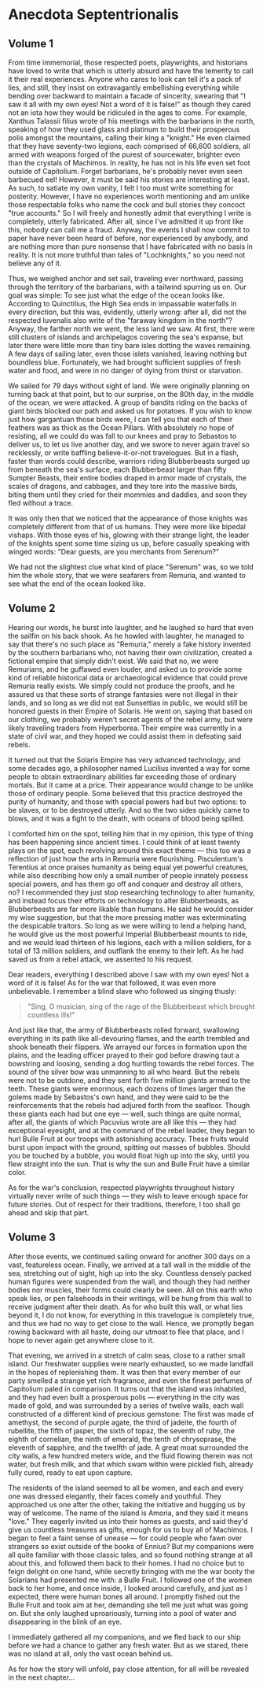 # Anecdota Septentrionalis

## Volume 1

From time immemorial, those respected poets, playwrights, and historians have loved to write that which is utterly
absurd and have the temerity to call it their real experiences. Anyone who cares to look can tell it's a pack of lies,
and still, they insist on extravagantly embellishing everything while bending over backward to maintain a facade of
sincerity, swearing that "I saw it all with my own eyes! Not a word of it is false!" as though they cared not an iota
how they would be ridiculed in the ages to come. For example, Xanthus Talassii filius wrote of his meetings with the
barbarians in the north, speaking of how they used glass and platinum to build their prosperous polis amongst the
mountains, calling their king a "knight." He even claimed that they have seventy-two legions, each comprised of 66,600
soldiers, all armed with weapons forged of the purest of sourcewater, brighter even than the crystals of Machimos. In
reality, he has not in his life even set foot outside of Capitolium. Forget barbarians, he's probably never even seen
barbecued eel! However, it must be said his stories are interesting at least. As such, to satiate my own vanity, I felt
I too must write something for posterity. However, I have no experiences worth mentioning and am unlike those
respectable folks who name the cock and bull stories they concoct "true accounts." So I will freely and honestly admit
that everything I write is completely, utterly fabricated. After all, since I've admitted it up front like this, nobody
can call me a fraud. Anyway, the events I shall now commit to paper have never been heard of before, nor experienced by
anybody, and are nothing more than pure nonsense that I have fabricated with no basis in reality. It is not more
truthful than tales of "Lochknights," so you need not believe any of it.

Thus, we weighed anchor and set sail, traveling ever northward, passing through the territory of the barbarians, with a
tailwind spurring us on. Our goal was simple: To see just what the edge of the ocean looks like. According to
Quinctilius, the High Sea ends in impassable waterfalls in every direction, but this was, evidently, utterly wrong:
after all, did not the respected Iuvenalis also write of the "faraway kingdom in the north"? Anyway, the farther north
we went, the less land we saw. At first, there were still clusters of islands and archipelagos covering the sea's
expanse, but later there were little more than tiny bare isles dotting the waves remaining. A few days of sailing later,
even those islets vanished, leaving nothing but boundless blue. Fortunately, we had brought sufficient supplies of fresh
water and food, and were in no danger of dying from thirst or starvation.

We sailed for 79 days without sight of land. We were originally planning on turning back at that point, but to our
surprise, on the 80th day, in the middle of the ocean, we were attacked. A group of bandits riding on the backs of giant
birds blocked our path and asked us for potatoes. If you wish to know just how gargantuan those birds were, I can tell
you that each of their feathers was as thick as the Ocean Pillars. With absolutely no hope of resisting, all we could do
was fall to our knees and pray to Sebastos to deliver us, to let us live another day, and we swore to never again travel
so recklessly, or write baffling believe-it-or-not travelogues. But in a flash, faster than words could describe,
warriors riding Blubberbeasts surged up from beneath the sea's surface, each Blubberbeast larger than fifty Sumpter
Beasts, their entire bodies draped in armor made of crystals, the scales of dragons, and cabbages, and they tore into
the massive birds, biting them until they cried for their mommies and daddies, and soon they fled without a trace.

It was only then that we noticed that the appearance of those knights was completely different from that of us humans.
They were more like bipedal vishaps. With those eyes of his, glowing with their strange light, the leader of the knights
spent some time sizing us up, before casually speaking with winged words: "Dear guests, are you merchants from Serenum?"

We had not the slightest clue what kind of place "Serenum" was, so we told him the whole story, that we were seafarers
from Remuria, and wanted to see what the end of the ocean looked like.

## Volume 2

Hearing our words, he burst into laughter, and he laughed so hard that even the sailfin on his back shook. As he howled
with laughter, he managed to say that there's no such place as "Remuria," merely a fake history invented by the southern
barbarians who, not having their own civilization, created a fictional empire that simply didn't exist. We said that no,
we were Remurians, and he guffawed even louder, and asked us to provide some kind of reliable historical data or
archaeological evidence that could prove Remuria really exists. We simply could not produce the proofs, and he assured
us that these sorts of strange fantasies were not illegal in their lands, and so long as we did not eat Sunsettias in
public, we would still be honored guests in their Empire of Solaris. He went on, saying that based on our clothing, we
probably weren't secret agents of the rebel army, but were likely traveling traders from Hyperborea. Their empire was
currently in a state of civil war, and they hoped we could assist them in defeating said rebels.

It turned out that the Solaris Empire has very advanced technology, and some decades ago, a philosopher named Lucilius
invented a way for some people to obtain extraordinary abilities far exceeding those of ordinary mortals. But it came at
a price. Their appearance would change to be unlike those of ordinary people. Some believed that this practice destroyed
the purity of humanity, and those with special powers had but two options: to be slaves, or to be destroyed utterly. And
so the two sides quickly came to blows, and it was a fight to the death, with oceans of blood being spilled.

I comforted him on the spot, telling him that in my opinion, this type of thing has been happening since ancient times.
I could think of at least twenty plays on the spot, each revolving around this exact theme — this too was a reflection
of just how the arts in Remuria were flourishing. Pisculentum's Terentius at once praises humanity as being equal yet
powerful creatures, while also describing how only a small number of people innately possess special powers, and has
them go off and conquer and destroy all others, no? I recommended they just stop researching technology to alter
humanity, and instead focus their efforts on technology to alter Blubberbeasts, as Blubberbeasts are far more likable
than humans. He said he would consider my wise suggestion, but that the more pressing matter was exterminating the
despicable traitors. So long as we were willing to lend a helping hand, he would give us the most powerful Imperial
Blubberbeast mounts to ride, and we would lead thirteen of his legions, each with a million soldiers, for a total of 13
million soldiers, and outflank the enemy to their left. As he had saved us from a rebel attack, we assented to his
request.

Dear readers, everything I described above I saw with my own eyes! Not a word of it is false! As for the war that
followed, it was even more unbelievable. I remember a blind slave who followed us singing thusly:

> "Sing, O musician, sing of the rage of the Blubberbeast which brought countless ills!"

And just like that, the army of Blubberbeasts rolled forward, swallowing everything in its path like all-devouring
flames, and the earth trembled and shook beneath their flippers. We arrayed our forces in formation upon the plains, and
the leading officer prayed to their god before drawing taut a bowstring and loosing, sending a dog hurtling towards the
rebel forces. The sound of the silver bow was unmanning to all who heard. But the rebels were not to be outdone, and
they sent forth five million giants armed to the teeth. These giants were enormous, each dozens of times larger than the
golems made by Sebastos's own hand, and they were said to be the reinforcements that the rebels had adjured forth from
the seafloor. Though these giants each had but one eye — well, such things are quite normal, after all, the giants of
which Pacuvius wrote are all like this — they had exceptional eyesight, and at the command of the rebel leader, they
began to hurl Bulle Fruit at our troops with astonishing accuracy. These fruits would burst upon impact with the ground,
spitting out masses of bubbles. Should you be touched by a bubble, you would float high up into the sky, until you flew
straight into the sun. That is why the sun and Bulle Fruit have a similar color.

As for the war's conclusion, respected playwrights throughout history virtually never write of such things — they wish
to leave enough space for future stories. Out of respect for their traditions, therefore, I too shall go ahead and skip
that part.

## Volume 3

After those events, we continued sailing onward for another 300 days on a vast, featureless ocean. Finally, we arrived
at a tall wall in the middle of the sea, stretching out of sight, high up into the sky. Countless densely packed human
figures were suspended from the wall, and though they had neither bodies nor muscles, their forms could clearly be seen.
All on this earth who speak lies, or pen falsehoods in their writings, will be hung from this wall to receive judgment
after their death. As for who built this wall, or what lies beyond it, I do not know, for everything in this travelogue
is completely true, and thus we had no way to get close to the wall. Hence, we promptly began rowing backward with all
haste, doing our utmost to flee that place, and I hope to never again get anywhere close to it.

That evening, we arrived in a stretch of calm seas, close to a rather small island. Our freshwater supplies were nearly
exhausted, so we made landfall in the hopes of replenishing them. It was then that every member of our party smelled a
strange yet rich fragrance, and even the finest perfumes of Capitolium paled in comparison. It turns out that the island
was inhabited, and they had even built a prosperous polis — everything in the city was made of gold, and was surrounded
by a series of twelve walls, each wall constructed of a different kind of precious gemstone: The first was made of
amethyst, the second of purple agate, the third of jadeite, the fourth of rubellite, the fifth of jasper, the sixth of
topaz, the seventh of ruby, the eighth of cornelian, the ninth of emerald, the tenth of chrysoprase, the eleventh of
sapphire, and the twelfth of jade. A great moat surrounded the city walls, a few hundred meters wide, and the fluid
flowing therein was not water, but fresh milk, and that which swam within were pickled fish, already fully cured, ready
to eat upon capture.

The residents of the island seemed to all be women, and each and every one was dressed elegantly, their faces comely and
youthful. They approached us one after the other, taking the initiative and hugging us by way of welcome. The name of
the island is Amoria, and they said it means "love." They eagerly invited us into their homes as guests, and said they'd
give us countless treasures as gifts, enough for us to buy all of Machimos. I began to feel a faint sense of unease —
for could people who fawn over strangers so exist outside of the books of Ennius? But my companions were all quite
familiar with those classic tales, and so found nothing strange at all about this, and followed them back to their
homes. I had no choice but to feign delight on one hand, while secretly bringing with me the war booty the Solarians had
presented me with: a Bulle Fruit. I followed one of the women back to her home, and once inside, I looked around
carefully, and just as I expected, there were human bones all around. I promptly fished out the Bulle Fruit and took aim
at her, demanding she tell me just what was going on. But she only laughed uproariously, turning into a pool of water
and disappearing in the blink of an eye.

I immediately gathered all my companions, and we fled back to our ship before we had a chance to gather any fresh water.
But as we stared, there was no island at all, only the vast ocean behind us.

As for how the story will unfold, pay close attention, for all will be revealed in the next chapter...
